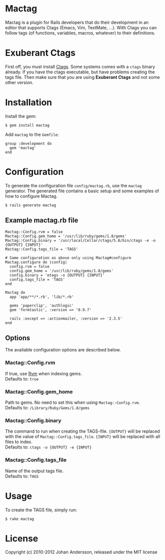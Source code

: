 # Mactag

Mactag is a plugin for Rails developers that do their development in
an editor that supports Ctags (Emacs, Vim, TextMate, ...). With Ctags
you can follow tags (of functions, variables, macros, whatever) to
their definitions.


# Exuberant Ctags

First off, you must install [Ctags](http://ctags.sourceforge.net/).
Some systems comes with a `ctags` binary already. If you have the
ctags executable, but have problems creating the tags file. Then make
sure that you are using **Exuberant Ctags** and not some other version.


# Installation

Install the gem:

    $ gem install mactag
    
Add `mactag` to the `Gemfile`:

    group :development do
      gem 'mactag'
    end


# Configuration

To generate the configuration file `config/mactag.rb`, use the
`mactag` generator. The generated file contains a basic setup and some
examples of how to configure Mactag.

    $ rails generate mactag

## Example mactag.rb file

    Mactag::Config.rvm = false
    Mactag::Config.gem_home = '/usr/lib/ruby/gems/1.8/gems'
    Mactag::Config.binary = '/usr/local/Cellar/ctags/5.8/bin/ctags -e -o {OUTPUT} {INPUT}'
    Mactag::Config.tags_file = 'TAGS'
    
    # Same configuration as above only using Mactag#configure
    Mactag.configure do |config|
      config.rvm = false
      config.gem_home = '/usr/lib/ruby/gems/1.8/gems'
      config.binary = 'etags -o {OUTPUT} {INPUT}'
      config.tags_file = 'TAGS'
    end

    Mactag do
      app 'app/**/*.rb', 'lib/*.rb'

      gems 'paperclip', 'authlogic'
      gem 'formtastic', :version => '0.9.7'

      rails :except => :actionmailer, :version => '2.3.5'
    end
    
## Options
The available configuration options are described below.

### Mactag::Config.rvm
If true, use [Rvm](http://rvm.beginrescueend.com/) when indexing gems.  
Defaults to: `true`

### Mactag::Config.gem_home
Path to gems. No need to set this when using `Mactag::Config.rvm`.  
Defaults to: `/Library/Ruby/Gems/1.8/gems`
 
### Mactag::Config.binary
The command to run when creating the TAGS-file. `{OUTPUT}` will be
replaced with the value of `Mactag::Config.tags_file`. `{INPUT}`
will be replaced with all files to index.  
Defaults to: `ctags -o {OUTPUT} -e {INPUT}`

### Mactag::Config.tags_file
Name of the output tags file.  
Defaults to: `TAGS`


# Usage
To create the TAGS file, simply run:

    $ rake mactag


# License
Copyright (c) 2010-2012 Johan Andersson, released under the MIT license
